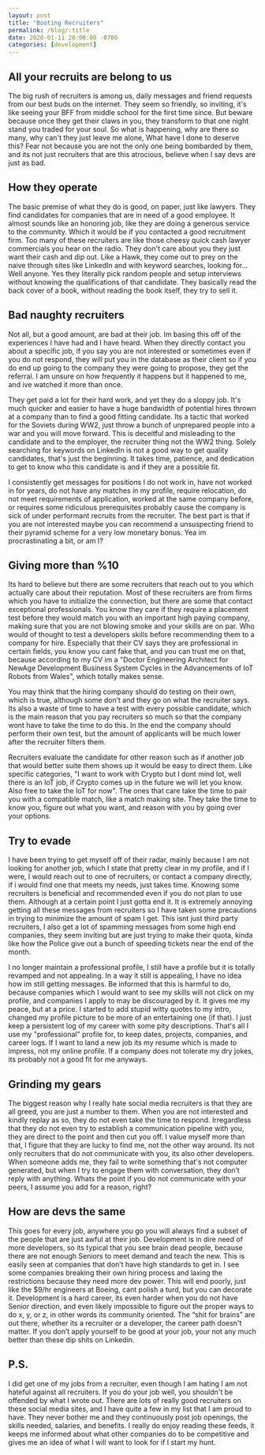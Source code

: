 ```yaml
---
layout: post
title: "Booting Recruiters"
permalink: /blog/:title
date: 2020-01-11 20:00:00 -0700
categories: [development]
---
```

## All your recruits are belong to us
The big rush of recruiters is among us, daily messages and friend requests from our best buds on the internet. They seem so friendly, so inviting, it's like seeing your BFF from middle school for the first time since. But beware because once they get their claws in you, they transform to that one night stand you traded for your soul. So what is happening, why are there so many, why can't they just leave me alone, What have I done to deserve this? Fear not because you are not the only one being bombarded by them, and its not just recruiters that are this atrocious, believe when I say devs are just as bad.
<!--more-->

## How they operate
The basic premise of what they do is good, on paper, just like lawyers. They find candidates for companies that are in need of a good employee. It almost sounds like an honoring job, like they are doing a generous service to the community. Which it would be if you contacted a good recruitment firm. Too many of these recruiters are like those cheesy quick cash lawyer commercials you hear on the radio. They don't care about you they just want their cash and dip out. Like a Hawk, they come out to prey on the naive through sites like LinkedIn and with keyword searches, looking for... Well anyone. Yes they literally pick random people and setup interviews without knowing the qualifications of that candidate. They basically read the back cover of a book, without reading the book itself, they try to sell it.

## Bad naughty recruiters
Not all, but a good amount, are bad at their job. Im basing this off of the experiences I have had and I have heard. When they directly contact you about a specific job, if you say you are not interested or sometimes even if you do not respond, they will put you in the database as their client so if you do end up going to the company they were going to propose, they get the referral. I am unsure on how frequently it happens but it happened to me, and ive watched it more than once. 

They get paid a lot for their hard work, and yet they do a sloppy job. It's much quicker and easier to have a huge bandwidth of potential hires thrown at a company than to find a good fitting candidate. Its a tactic that worked for the Soviets during WW2, just throw a bunch of unprepared people into a war and you will move forward. This is deceitful and misleading to the candidate and to the employer, the recruiter thing not the WW2 thing. Solely searching for keywords on LinkedIn is not a good way to get quality candidates, that's just the beginning. It takes time, patience, and dedication to get to know who this candidate is and if they are a possible fit. 

I consistently get messages for positions I do not work in, have not worked in for years, do not have any matches in my profile, require relocation, do not meet requirements of application, worked at the same company before, or requires some ridiculous prerequisites probably cause the company is sick of under performant recruits from the recruiter. The best part is that if you are not interested maybe you can recommend a unsuspecting friend to their pyramid scheme for a very low monetary bonus. Yea im procrastinating a bit, or am I?

## Giving more than %10
Its hard to believe but there are some recruiters that reach out to you which actually care about their reputation. Most of these recruiters are from firms which you have to initialize the connection, but there are some that contact exceptional professionals. You know they care if they require a placement test before they would match you with an important high paying company, making sure that you are not blowing smoke and your skills are on par. Who would of thought to test a developers skills before recommending them to a company for hire. Especially that their CV says they are professional in certain fields, you know you cant fake that, and you can trust me on that, because according to my CV im a "Doctor Engineering Architect for NewAge Development Business System Cycles in the Advancements of IoT Robots from Wales", which totally makes sense. 

You may think that the hiring company should do testing on their own, which is true, although some don’t and they go on what the recruiter says. Its also a waste of time to have a test with every possible candidate, which is the main reason that you pay recruiters so much so that the company wont have to take the time to do this. In the end the company should perform their own test, but the amount of applicants will be much lower after the recruiter filters them. 

Recruiters evaluate the candidate for other reason such as if another job that would better suite them shows up it would be easy to direct them. Like specific categories, "I want to work with Crypto but I dont mind Iot, well there is an IoT job, if Crypto comes up in the future we will let you know. Also free to take the IoT for now". The ones that care take the time to pair you with a compatible match, like a match making site. They take the time to know you, figure out what you want, and reason with you by going over your options.

## Try to evade 
I have been trying to get myself off of their radar, mainly because I am not looking for another job, which I state that pretty clear in my profile, and if I were, I would reach out to one of recruiters, or contact a company directly, if i would find one that meets my needs, just takes time. Knowing some recruiters is beneficial and recommended even if you do not plan to use them. Although at a certain point I just gotta end it. It is extremely annoying getting all these messages from recruiters so I have taken some precautions in trying to minimize the amount of spam I get. This isnt just third party recruiters, I also get a lot of spamming messages from some high end companies, they seem inviting but are just trying to make their quota, kinda like how the Police give out a bunch of speeding tickets near the end of the month.

I no longer maintain a professional profile, I still have a profile but it is totally revamped and not appealing. In a way it still is appealing, I have no idea how im still getting messages. Be informed that this is harmful to do, because companies which I would want to see my skills will not click on my profile, and companies I apply to may be discouraged by it. It gives me my peace, but at a price. I started to add stupid witty quotes to my intro, changed my profile picture to be more of an entertaining one (if that). I just keep a persistent log of my career with some pity descriptions. That's all I use my "professional" profile for, to keep dates, projects, companies, and career logs. If I want to land a new job its my resume which is made to impress, not my online profile. If a company does not tolerate my dry jokes, its probably not a good fit for me anyways.

## Grinding my gears
The biggest reason why I really hate social media recruiters is that they are all greed, you are just a number to them. When you are not interested and kindly replay as so, they do not even take the time to respond. Irregardless that they do not even try to establish a communication pipeline with you, they are direct to the point and then cut you off. I value myself more than that, I figure that they are lucky to find me, not the other way around. Its not only recruiters that do not communicate with you, its also other developers. When someone adds me, they fail to write something that's not computer generated, but when I try to engage them with conversation, they don’t reply with anything. Whats the point if you do not communicate with your peers, I assume you add for a reason, right?

## How are devs the same
This goes for every job, anywhere you go you will always find a subset of the people that are just awful at their job. Development is in dire need of more developers, so its typical that you see brain dead people, because there are not enough Seniors to meet demand and teach the new. This is easily seen at companies that don’t have high standards to get in. I see some companies breaking their own hiring process and laxing the restrictions because they need more dev power. This will end poorly, just like the $9/hr engineers at Boeing, cant polish a turd, but you can decorate it. Development is a hard career, its even harder when you do not have Senior direction, and even likely impossible to figure out the proper ways to do x, y, or z, in other words its community oriented. The “shit for brains” are out there, whether its a recruiter or a developer, the career path doesn't matter. If you don’t apply yourself to be good at your job, your not any much better than these dip shits on Linkedin.

## P.S.
I did get one of my jobs from a recruiter, even though I am hating I am not hateful against all recruiters. If you do your job well, you shouldn't be offended by what I wrote out. There are lots of really good recruiters on these social media sites, and I have quite a few in my list that I am proud to have. They never bother me and they continuously post job openings, the skills needed, salaries, and benefits. I really do enjoy reading these feeds, it keeps me informed about what other companies do to be competitive and gives me an idea of what I will want to look for if I start my hunt.